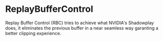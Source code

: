 # ReplayBufferControl
Replay Buffer Control (RBC) tries to achieve what NVIDIA's Shadowplay does, it eliminates the previous buffer in a near seamless way garanting a better clipping experience.
